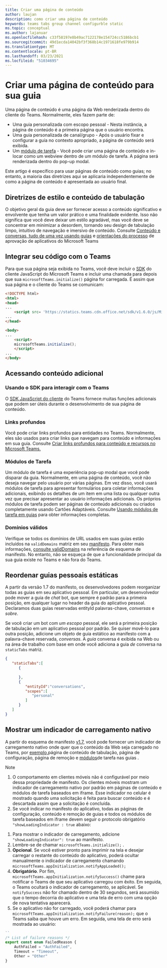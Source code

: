 ```yaml
---
title: Criar uma página de conteúdo
author: laujan
description: como criar uma página de conteúdo
keywords: teams tabs group channel configurble static
ms.topic: conceptual
ms.author: lajanuar
ms.openlocfilehash: c33f58197e8b49ac7122178e154724cc5186bcb1
ms.sourcegitcommit: 49d1ecda14042bf3f368b14c1971618fe979b914
ms.translationtype: MT
ms.contentlocale: pt-BR
ms.lasthandoff: 03/23/2021
ms.locfileid: "51034695"
---
```

# <a name="create-a-content-page-for-your-tab"></a>Criar uma página de conteúdo para sua guia

Uma página de conteúdo é uma página da Web renderizada dentro do cliente do Teams. Normalmente, eles fazem parte de:

* Uma guia personalizada com escopo pessoal - Nesta instância, a página de conteúdo é a primeira página que o usuário encontra.
* Uma guia personalizada de canal/grupo - Após o usuário fixar e configurar a guia no contexto apropriado, a página de conteúdo será exibida.
* Um [módulo de tarefa](~/task-modules-and-cards/what-are-task-modules.md) - Você pode criar uma página de conteúdo e in-locar como um webview dentro de um módulo de tarefa. A página será renderizada dentro do pop-up modal.

Este artigo é específico para usar páginas de conteúdo como guias; no entanto, a maioria das diretrizes aqui se aplicaria independentemente de como a página de conteúdo é apresentada ao usuário final.

## <a name="tab-content-and-style-guidelines"></a>Diretrizes de estilo e conteúdo de tabulação

O objetivo geral da guia deve ser fornecer acesso a conteúdo significativo e envolvente que tenha um valor prático e uma finalidade evidente. Isso não significa que você deve deixar um estilo agradável, mas você deve se concentrar em minimizar a desordem, tornando seu design de tabulação limpo, intuitivo de navegação e imersivo de conteúdo. Consulte [Conteúdo e conversas, tudo de uma vez usando guias](~/tabs/design/tabs.md) e [orientações do processo](~/concepts/deploy-and-publish/appsource/prepare/frequently-failed-cases.md) de aprovação de aplicativos do Microsoft Teams

## <a name="integrate-your-code-with-teams"></a>Integrar seu código com o Teams

Para que sua página seja exibida no Teams, você deve incluir o [SDK](/javascript/api/overview/msteams-client?view=msteams-client-js-latest&preserve-view=true) do cliente JavaScript do Microsoft Teams e incluir uma chamada para depois que sua `microsoftTeams.initialize()` página for carregada. É assim que sua página e o cliente do Teams se comunicam:

```html
<!DOCTYPE html>
<html>
<head>
...
    <script src= 'https://statics.teams.cdn.office.net/sdk/v1.6.0/js/MicrosoftTeams.min.js'></script>
...
</head>

<body>
...
    <script>
    microsoftTeams.initialize();
    </script>
...
</body>
```

## <a name="accessing-additional-content"></a>Acessando conteúdo adicional

### <a name="using-the-sdk-to-interact-with-teams"></a>Usando o SDK para interagir com o Teams

O [SDK JavaScript do cliente](~/tabs/how-to/using-teams-client-sdk.md) do Teams fornece muitas funções adicionais que podem ser úteis durante o desenvolvimento de sua página de conteúdo.

### <a name="deep-links"></a>Links profundos

Você pode criar links profundos para entidades no Teams. Normalmente, eles são usados para criar links que navegam para conteúdo e informações em sua guia. Consulte [Criar links profundos para conteúdo e recursos no Microsoft Teams.](~/concepts/build-and-test/deep-links.md)

### <a name="task-modules"></a>Módulos de Tarefa

Um módulo de tarefa é uma experiência pop-up modal que você pode disparar da guia. Normalmente, em uma página de conteúdo, você não deseja navegar pelo usuário por várias páginas. Em vez disso, você usará módulos de tarefa para apresentar formulários para coletar informações adicionais, exibindo os detalhes de um item em uma lista ou qualquer outra vez que precisar apresentar ao usuário informações adicionais. Os próprios módulos de tarefa podem ser páginas de conteúdo adicionais ou criados completamente usando Cartões Adaptáveis. Consulte [Usando módulos de tarefa em guias](~/task-modules-and-cards/task-modules/task-modules-tabs.md) para obter informações completas.

### <a name="valid-domains"></a>Domínios válidos

Verifique se todos os domínios de URL usados em suas guias estão incluídos na `validDomains` matriz em seu [manifesto](~/concepts/build-and-test/apps-package.md). Para obter mais informações, [consulte validDomains](~/resources/schema/manifest-schema.md#validdomains) na referência de esquema de manifesto. No entanto, não se esqueça de que a funcionalidade principal da sua guia existe no Teams e não fora do Teams.

## <a name="reorder-static-personal-tabs"></a>Reordenar guias pessoais estáticas

A partir da versão 1.7 do manifesto, os desenvolvedores podem reorganizar todas as guias em seu aplicativo pessoal. Em particular, um desenvolvedor pode mover a guia de *chat* bot, que sempre é padrão para a primeira posição, em qualquer lugar no header da guia do aplicativo pessoal. Declaramos duas guias reservadas entityId palavras-chave, *conversas* e *sobre*.

Se você criar um bot com *um escopo* pessoal, ele será a primeira posição de tabulação em um aplicativo pessoal por padrão. Se quiser movê-lo para outra posição, adicione um objeto de guia estático ao manifesto com a palavra-chave reservada, *conversas*. A *guia* conversa é exibida na Web ou na área de trabalho com base em onde você adiciona a guia *de* conversa na `staticTabs` matriz. 

```json
{
   "staticTabs":[
      {
         
      },
      {
         "entityId":"conversations",
         "scopes":[
            "personal"
         ]
      }
   ]
}
```

## <a name="show-a-native-loading-indicator"></a>Mostrar um indicador de carregamento nativo

A partir do esquema de manifesto [v1.7](../../../resources/schema/manifest-schema.md), você pode fornecer um indicador de carregamento nativo onde quer que o conteúdo da Web seja carregado no Teams, por [exemplo,](#integrate-your-code-with-teams)página de conteúdo de tabulação, [](configuration-page.md)página de configuração, [](removal-page.md) página de remoção e [módulos](../../../task-modules-and-cards/task-modules/task-modules-tabs.md)de tarefa nas guias . [](../../../resources/schema/manifest-schema.md#showloadingindicator)

> [!NOTE]
> 1. O comportamento em clientes móveis não é configurável por meio dessa propriedade de manifesto. Os clientes móveis mostram um indicador de carregamento nativo por padrão em páginas de conteúdo e módulos de tarefa baseados em iframe. Esse indicador no celular é mostrado quando uma solicitação é feita para buscar conteúdo e é descartada assim que a solicitação é concluída.
> 2. Se você indicar no manifesto do aplicativo, todas as páginas de configuração, conteúdo e remoção de guias e todos os módulos de tarefa baseados em iframe devem seguir o protocolo obrigatório  `"showLoadingIndicator : true`  abaixo:


1. Para mostrar o indicador de carregamento, adicione `"showLoadingIndicator": true` ao manifesto. 
2. Lembre-se de chamar `microsoftTeams.initialize();` .
3. **Opcional**. Se você estiver pronto para imprimir na tela e desejar carregar o restante do conteúdo do aplicativo, poderá ocultar manualmente o indicador de carregamento chamando `microsoftTeams.appInitialization.notifyAppLoaded();`
4. **Obrigatório**. Por fim, `microsoftTeams.appInitialization.notifySuccess()` chame para notificar o Teams de que seu aplicativo carregou com êxito. Em seguida, o Teams ocultará o indicador de carregamento, se aplicável. Se  `notifySuccess`  não for chamado dentro de 30 segundos, será assumido que o tempo decorria do aplicativo e uma tela de erro com uma opção de nova tentativa aparecerá.
5. Se o aplicativo não for carregado, você poderá chamar para `microsoftTeams.appInitialization.notifyFailure(reason);` que o Teams saiba que houve um erro. Em seguida, uma tela de erro será mostrada ao usuário:

```typescript
``
/* List of failure reasons */
export const enum FailedReason {
    AuthFailed = "AuthFailed",
    Timeout = "Timeout",
    Other = "Other"
}
```
>
